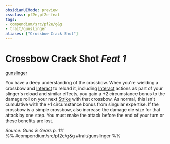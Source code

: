 ```yaml
---
obsidianUIMode: preview
cssclass: pf2e,pf2e-feat
tags:
- compendium/src/pf2e/g&g
- trait/gunslinger
aliases: ["Crossbow Crack Shot"]
---
```

# Crossbow Crack Shot  *Feat 1*  
[gunslinger](../../rules/traits/gunslinger-g-g.md)  


You have a deep understanding of the crossbow. When you're wielding a crossbow and [Interact](../../rules/actions/interact.md) to reload it, including [Interact](../../rules/actions/interact.md) actions as part of your slinger's reload and similar effects, you gain a +2 circumstance bonus to the damage roll on your next [Strike](../../rules/actions/strike.md) with that crossbow. As normal, this isn't cumulative with the +1 circumstance bonus from singular expertise. If the crossbow is a simple crossbow, also increase the damage die size for that attack by one step. You must make the attack before the end of your turn or these benefits are lost.

*Source: Guns & Gears p. 111*  
%% #compendium/src/pf2e/g&g #trait/gunslinger %%